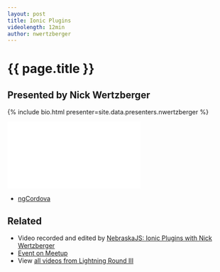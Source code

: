 ```yaml
---
layout: post
title: Ionic Plugins
videolength: 12min
author: nwertzberger
---
```


# {{ page.title }}

## Presented by Nick Wertzberger

{% include bio.html presenter=site.data.presenters.nwertzberger %}

<div class="fluid-width-video-wrapper"><iframe src="//www.youtube.com/embed/9OS2Fehtx5w" frameborder="0" allowfullscreen></iframe></div>

* [ngCordova](http://ngcordova.com/)

## Related

* Video recorded and edited by [NebraskaJS: Ionic Plugins with Nick Wertzberger](http://www.youtube.com/watch?v=9OS2Fehtx5w)
* [Event on Meetup](http://www.meetup.com/nebraskajs/events/205949422/)
* View [all videos from Lightning Round III](https://www.youtube.com/playlist?list=PLCCU6TIglvLFFMmgtEU4CVKgAFMYovt9X)